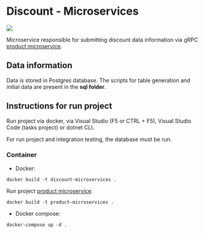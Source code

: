 # Discount - Microservices

![](https://github.com/yagoluiz/discount-microservices/workflows/Docker%20Image%20CI/badge.svg)

Microservice responsible for submitting discount data information via gRPC [product microservice](https://github.com/yagoluiz/product-microservices).

## Data information

Data is stored in Postgres database. The scripts for table generation and initial data are present in the **sql folder**.

## Instructions for run project

Run project via docker, via Visual Studio (F5 or CTRL + F5), Visual Studio Code (tasks project) or dotnet CLI.

For run project and integration testing, the database must be run.

### Container

* Docker:

`docker build -t discount-microservices .`

Run project [product microservice](https://github.com/yagoluiz/product-microservices):

`docker build -t product-microservices .`

* Docker compose:

`docker-compose up -d .`
